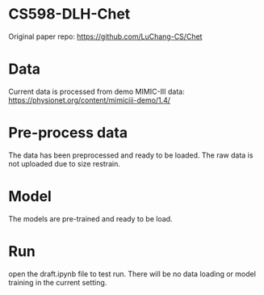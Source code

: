 # CS598-DLH-Chet

Original paper repo:
https://github.com/LuChang-CS/Chet

# Data
Current data is processed from demo MIMIC-III data:
https://physionet.org/content/mimiciii-demo/1.4/

# Pre-process data
The data has been preprocessed and ready to be loaded. The raw data is not uploaded due to size restrain.

# Model
The models are pre-trained and ready to be load.

# Run
open the draft.ipynb file to test run. There will be no data loading or model training in the current setting.

